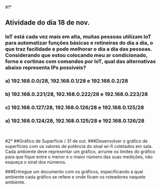 #1°
## Atividade do dia 18 de nov.
### IoT está cada vez mais em alta, muitas pessoas utilizam IoT para automatizar funções básicas e rotineiras do dia a dia, o que traz facilidade e pode melhorar o dia a dia das pessoas. Considerando que estou colocando meu ar condicionado, forno e cortinas com comandos por IoT, qual das alternativas abaixo representa IPs possíveis?
### a) 192.168.0.0/28, 192.168.0.1/28 e 192.168.0.2/28
### b) 192.168.0.221/28, 192.168.0.222/28 e 192.168.0.223/28
### c) 192.168.0.127/28, 192.168.0.126/28 e 192.168.0.125/28
### a) 192.168.0.124/28, 192.168.0.125/28 e 192.168.0.126/28
<br>

#2°
##Gráfico de Superfície / 31 de out.
###Desenvolver o gráfico de superfícies com os valores de potência do sinal wi-fi coletados em sala. Cada ambiente deve representar um gráfico, arrume os limites do gráfico para que fique entre o menor e o maior número das suas medições, não esqueça o sinal dos números.

###Entregue um documento com os gráficos, especificando a qual ambiente cada gráfico se refere e onde ficam os roteadores naquele ambiente.
